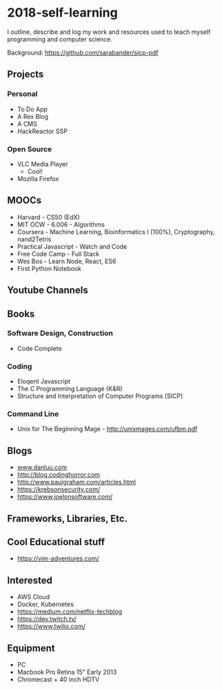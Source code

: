 # 2018-self-learning
I outline, describe and log my work and resources used to teach myself programming and computer science.

Background: https://github.com/sarabander/sicp-pdf

## Projects

### Personal

* To Do App
* A Rex Blog
* A CMS
* HackReactor SSP  
  
### Open Source
* VLC Media Player
  * Cool!
* Mozilla Firefox
  
## MOOCs

* Harvard - CS50 (EdX)
* MIT OCW - 6.006 - Algorithms
* Coursera - Machine Learning, Bioinformatics I (100%), Cryptography, nand2Tetris
* Practical Javascript - Watch and Code
* Free Code Camp - Full Stack
* Wes Bos - Learn Node, React, ES6
* First Python Notebook

## Youtube Channels


## Books

### Software Design, Construction
* Code Complete

### Coding
* Eloqent Javascript
* The C Programming Language (K&R)
* Structure and Interpretation of Computer Programs (SICP)

### Command Line
* Unix for The Beginning Mage - http://unixmages.com/ufbm.pdf

## Blogs
* www.danluu.com
* http://blog.codinghorror.com
* http://www.paulgraham.com/articles.html
* https://krebsonsecurity.com/
* https://www.joelonsoftware.com/

## Frameworks, Libraries, Etc.


## Cool Educational stuff
* https://vim-adventures.com/

## Interested

* AWS Cloud
* Docker, Kubernetes
* https://medium.com/netflix-techblog
* https://dev.twitch.tv/
* https://www.twilio.com/

## Equipment
* PC
* Macbook Pro Retina 15" Early 2013
* Chromecast + 40 inch HDTV
